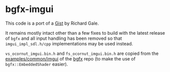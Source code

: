 # bgfx-imgui

This code is a port of a [Gist](https://gist.github.com/RichardGale/6e2b74bc42b3005e08397236e4be0fd0) by Richard Gale.

It remains mostly intact other than a few fixes to build with the latest release of `bgfx` and all input handling has been removed so that `imgui_impl_sdl.h/cpp` implementations may be used instead.

`vs_ocornut_imgui.bin.h` and `fs_ocornut_imgui.bin.h` are copied from the [examples/common/imgui](https://github.com/bkaradzic/bgfx/tree/master/examples/common/imgui) of the [bgfx](https://github.com/bkaradzic/bgfx) repo (to make the use of `bgfx::EmbeddedShader` easier).